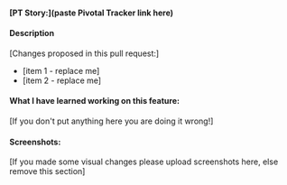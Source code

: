 #### [PT Story:](paste Pivotal Tracker link here)

#### Description
[Changes proposed in this pull request:]
* [item 1 - replace me]
* [item 2 - replace me]

#### What I have learned working on this feature: 
[If you don't put anything here you are doing it wrong!]

#### Screenshots:
[If you made some visual changes please upload screenshots here, else remove this section]